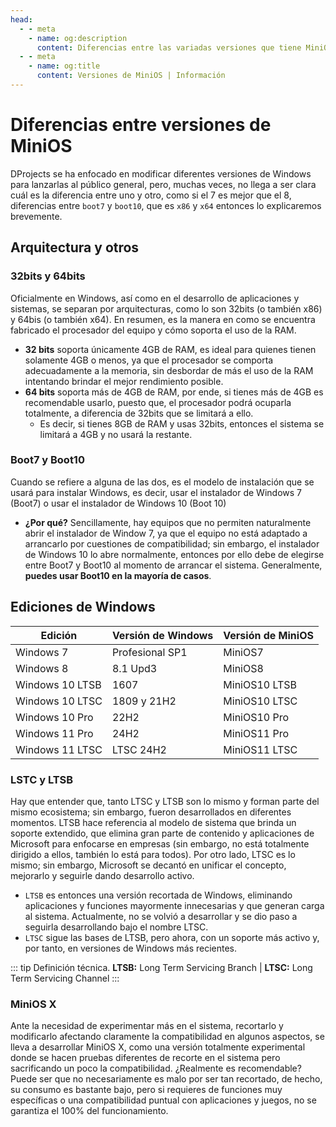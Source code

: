 ```yaml
---
head:
  - - meta
    - name: og:description
      content: Diferencias entre las variadas versiones que tiene MiniOS
  - - meta
    - name: og:title
      content: Versiones de MiniOS | Información
---
```


# Diferencias entre versiones de MiniOS

DProjects se ha enfocado en modificar diferentes versiones de Windows para lanzarlas al público general, pero, muchas veces, no llega a ser clara cuál es la diferencia entre uno y otro, como si el 7 es mejor que el 8, diferencias entre `boot7` y `boot10`, que es `x86` y `x64` entonces lo explicaremos brevemente.

## Arquitectura y otros

### 32bits y 64bits
Oficialmente en Windows, así como en el desarrollo de aplicaciones y sistemas, se separan por arquitecturas, como lo son 32bits (o también x86) y 64bis (o también x64). En resumen, es la manera en como se encuentra fabricado el procesador del equipo y cómo soporta el uso de la RAM.

- **32 bits** soporta únicamente 4GB de RAM, es ideal para quienes tienen solamente 4GB o menos, ya que el procesador se comporta adecuadamente a la memoria, sin desbordar de más el uso de la RAM intentando brindar el mejor rendimiento posible.
- **64 bits** soporta más de 4GB de RAM, por ende, si tienes más de 4GB es recomendable usarlo, puesto que, el procesador podrá ocuparla totalmente, a diferencia de 32bits que se limitará a ello.
  - Es decir, si tienes 8GB de RAM y usas 32bits, entonces el sistema se limitará a 4GB y no usará la restante.

### Boot7 y Boot10
Cuando se refiere a alguna de las dos, es el modelo de instalación que se usará para instalar Windows, es decir, usar el instalador de Windows 7 (Boot7) o usar el instalador de Windows 10 (Boot 10)

- **¿Por qué?** Sencillamente, hay equipos que no permiten naturalmente abrir el instalador de Window 7, ya que el equipo no está adaptado a arrancarlo por cuestiones de compatibilidad; sin embargo, el instalador de Windows 10 lo abre normalmente, entonces por ello debe de elegirse entre Boot7 y Boot10 al momento de arrancar el sistema. Generalmente, **puedes usar Boot10 en la mayoría de casos**.

## Ediciones de Windows

| Edición | Versión de Windows | Versión de MiniOS |
|---|---|---|
| Windows 7 | Profesional SP1 | MiniOS7 |
| Windows 8 | 8.1 Upd3 | MiniOS8 |
| Windows 10 LTSB | 1607 | MiniOS10 LTSB |
| Windows 10 LTSC | 1809 y 21H2 | MiniOS10 LTSC |
| Windows 10 Pro | 22H2 | MiniOS10 Pro |
| Windows 11 Pro | 24H2 | MiniOS11 Pro |
| Windows 11 LTSC |LTSC 24H2 |  MiniOS11 LTSC |


### LSTC y LTSB
Hay que entender que, tanto LTSC y LTSB son lo mismo y forman parte del mismo ecosistema; sin embargo, fueron desarrollados en diferentes momentos. LTSB hace referencia al modelo de sistema que brinda un soporte extendido, que elimina gran parte de contenido y aplicaciones de Microsoft para enfocarse en empresas (sin embargo, no está totalmente dirigido a ellos, también lo está para todos). Por otro lado, LTSC es lo mismo; sin embargo, Microsoft se decantó en unificar el concepto, mejorarlo y seguirle dando desarrollo activo.

- `LTSB` es entonces una versión recortada de Windows, eliminando aplicaciones y funciones mayormente innecesarias y que generan carga al sistema. Actualmente, no se volvió a desarrollar y se dio paso a seguirla desarrollando bajo el nombre LTSC.
- `LTSC` sigue las bases de LTSB, pero ahora, con un soporte más activo y, por tanto, en versiones de Windows más recientes.

::: tip Definición técnica.
**LTSB:** Long Term Servicing Branch | **LTSC:** Long Term Servicing Channel
:::


### MiniOS X
Ante la necesidad de experimentar más en el sistema, recortarlo y modificarlo afectando claramente la compatibilidad en algunos aspectos, se lleva a desarrollar MiniOS X, como una versión totalmente experimental donde se hacen pruebas diferentes de recorte en el sistema pero sacrificando un poco la compatibilidad. ¿Realmente es recomendable? Puede ser que no necesariamente es malo por ser tan recortado, de hecho, su consumo es bastante bajo, pero si requieres de funciones muy específicas o una compatibilidad puntual con aplicaciones y juegos, no se garantiza el 100% del funcionamiento.